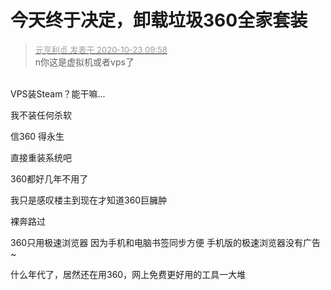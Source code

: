 # 今天终于决定，卸载垃圾360全家套装


<div class="quote"><blockquote><font size="2"><a href="https://www.hostloc.com/forum.php?mod=redirect&amp;goto=findpost&amp;pid=9339647&amp;ptid=757485" target="_blank"><font color="#999999">元亨利贞 发表于 2020-10-23 09:58</font></a></font><br />
n你这是虚拟机或者vps了</blockquote></div><br />
VPS装Steam？能干嘛...<img id="aimg_Ying8" onclick="zoom(this, this.src, 0, 0, 0)" class="zoom" src="https://cdn.jsdelivr.net/gh/hishis/forum-master/public/images/patch.gif" onmouseover="img_onmouseoverfunc(this)" onload="thumbImg(this)" border="0" alt="" />

我不装任何杀软

信360 得永生

直接重装系统吧

360都好几年不用了

我只是感叹楼主到现在才知道360巨臃肿

裸奔路过

360只用极速浏览器 因为手机和电脑书签同步方便 手机版的极速浏览器没有广告~

什么年代了，居然还在用360，网上免费更好用的工具一大堆
